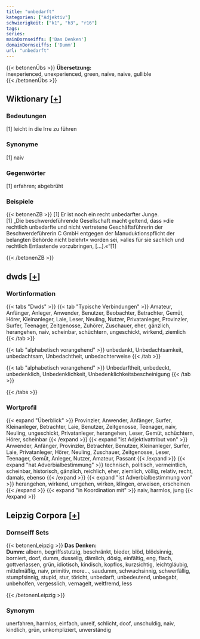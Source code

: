```yaml
---
title: "unbedarft"
kategorien: ["Adjektiv"]
schwierigkeit: ["k1", "h3", "r16"]
tags:
series:
mainDornseiffs: ['Das Denken']
domainDornseiffs: ['Dumm']
url: "unbedarft"
---
```


{{< betonenÜbs >}}
**Übersetzung:**  
inexperienced, unexperienced, green, naïve, naive, gullible  
{{< /betonenÜbs >}}

## Wiktionary [[+](https://de.wiktionary.org/wiki/unbedarft)]

### Bedeutungen
[1] leicht in die Irre zu führen  

### Synonyme
[1] naiv  

### Gegenwörter
[1] erfahren; abgebrüht  

### Beispiele
{{< betonenZB >}}
[1] Er ist noch ein recht unbedarfter Junge.  
[1] „Die beschwerdeführende Gesellschaft macht geltend, dass »die rechtlich unbedarfte und nicht vertretene Geschäftsführerin der Beschwerdeführerin C GmbH entgegen der Manuduktionspflicht der belangten Behörde nicht belehrt« worden sei, »alles für sie sachlich und rechtlich Entlastende vorzubringen, […].«“[1]  

{{< /betonenZB >}}


## dwds [[+](https://www.dwds.de/wb/unbedarft)]

### Wortinformation
{{< tabs "Dwds" >}}
{{< tab "Typische Verbindungen" >}}
Amateur, Anfänger, Anleger, Anwender, Benutzer, Beobachter, Betrachter, Gemüt, Hörer, Kleinanleger, Laie, Leser, Neuling, Nutzer, Privatanleger, Provinzler, Surfer, Teenager, Zeitgenosse, Zuhörer, Zuschauer, eher, gänzlich, herangehen, naiv, scheinbar, schüchtern, ungeschickt, wirkend, ziemlich
{{< /tab >}}

{{< tab "alphabetisch vorangehend" >}}
unbedankt, Unbedachtsamkeit, unbedachtsam, Unbedachtheit, unbedachterweise
{{< /tab >}}

{{< tab "alphabetisch vorangehend" >}}
Unbedarftheit, unbedeckt, unbedenklich, Unbedenklichkeit, Unbedenklichkeitsbescheinigung
{{< /tab >}}

{{< /tabs >}}

### Wortprofil
{{< expand "Überblick" >}} Provinzler, Anwender, Anfänger, Surfer, Kleinanleger, Betrachter, Laie, Benutzer, Zeitgenosse, Teenager, naiv, Neuling, ungeschickt, Privatanleger, herangehen, Leser, Gemüt, schüchtern, Hörer, scheinbar {{< /expand >}}
{{< expand "ist Adjektivattribut von" >}} Anwender, Anfänger, Provinzler, Betrachter, Benutzer, Kleinanleger, Surfer, Laie, Privatanleger, Hörer, Neuling, Zuschauer, Zeitgenosse, Leser, Teenager, Gemüt, Anleger, Nutzer, Amateur, Passant {{< /expand >}}
{{< expand "hat Adverbialbestimmung" >}} technisch, politisch, vermeintlich, scheinbar, historisch, gänzlich, reichlich, eher, ziemlich, völlig, relativ, recht, damals, ebenso {{< /expand >}}
{{< expand "ist Adverbialbestimmung von" >}} herangehen, wirkend, umgehen, wirken, klingen, erweisen, erscheinen {{< /expand >}}
{{< expand "in Koordination mit" >}} naiv, harmlos, jung {{< /expand >}}

## Leipzig Corpora [[+](https://corpora.uni-leipzig.de/en/res?word=unbedarft&corpusId=deu_newscrawl-public_2018)]

### Dornseiff Sets
{{< betonenLeipzig >}}
**Das Denken:**  
**Dumm:** albern, begriffsstutzig, beschränkt, bieder, blöd, blödsinnig, borniert, doof, dumm, dusselig, dämlich, dösig, einfältig, eng, flach, gottverlassen, grün, idiotisch, kindisch, kopflos, kurzsichtig, leichtgläubig, mittelmäßig, naiv, primitiv, more..., saudumm, schwachsinnig, schwerfällig, stumpfsinnig, stupid, stur, töricht, unbedarft, unbedeutend, unbegabt, unbeholfen, vergesslich, vernagelt, weltfremd, less  

{{< /betonenLeipzig >}}

### Synonym
unerfahren, harmlos, einfach, unreif, schlicht, doof, unschuldig, naiv, kindlich, grün, unkompliziert, unverständig

